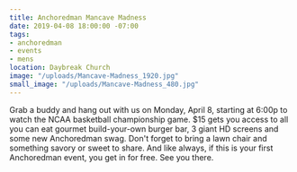```yaml
---
title: Anchoredman Mancave Madness
date: 2019-04-08 18:00:00 -07:00
tags:
- anchoredman
- events
- mens
location: Daybreak Church
image: "/uploads/Mancave-Madness_1920.jpg"
small_image: "/uploads/Mancave-Madness_480.jpg"
---
```


Grab a buddy and hang out with us on Monday, April 8, starting at 6:00p to watch the NCAA basketball championship game. $15 gets you access to all you can eat gourmet build-your-own burger bar, 3 giant HD screens and some new Anchoredman swag. Don't forget to bring a lawn chair and something savory or sweet to share. And like always, if this is your first Anchoredman event, you get in for free. See you there.